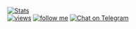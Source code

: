[![Stats](https://metrics.lecoq.io/r44cx)](#)<br>
[![views](https://komarev.com/ghpvc/?username=r44cx)](#)
[![follow me](https://img.shields.io/github/followers/r44cx?label=follow%20me&style=social)](#)
[![Chat on Telegram](https://img.shields.io/badge/Chat%20on-Telegram-brightgreen.svg)](https://t.me/r44cx) 
